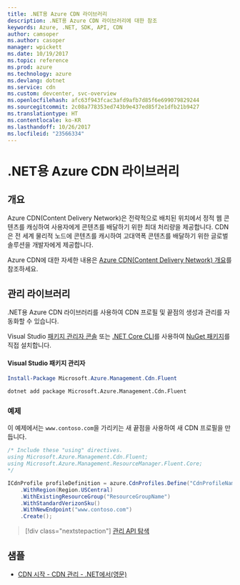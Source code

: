 ```yaml
---
title: .NET용 Azure CDN 라이브러리
description: .NET용 Azure CDN 라이브러리에 대한 참조
keywords: Azure, .NET, SDK, API, CDN
author: camsoper
ms.author: casoper
manager: wpickett
ms.date: 10/19/2017
ms.topic: reference
ms.prod: azure
ms.technology: azure
ms.devlang: dotnet
ms.service: cdn
ms.custom: devcenter, svc-overview
ms.openlocfilehash: afc63f943fcac3afd9afb7d85f6e699079829244
ms.sourcegitcommit: 2c08a778353ed743b9e437ed85f2e1dfb21b9427
ms.translationtype: HT
ms.contentlocale: ko-KR
ms.lasthandoff: 10/26/2017
ms.locfileid: "23566334"
---
```

# <a name="azure-cdn-libraries-for-net"></a>.NET용 Azure CDN 라이브러리

## <a name="overview"></a>개요

Azure CDN(Content Delivery Network)은 전략적으로 배치된 위치에서 정적 웹 콘텐츠를 캐싱하여 사용자에게 콘텐츠를 배달하기 위한 최대 처리량을 제공합니다. CDN은 전 세계 물리적 노드에 콘텐츠를 캐시하여 고대역폭 콘텐츠를 배달하기 위한 글로벌 솔루션을 개발자에게 제공합니다.

Azure CDN에 대한 자세한 내용은 [Azure CDN(Content Delivery Network) 개요](https://docs.microsoft.com/azure/cdn/cdn-overview)를 참조하세요.


## <a name="management-library"></a>관리 라이브러리

.NET용 Azure CDN 라이브러리를 사용하여 CDN 프로필 및 끝점의 생성과 관리를 자동화할 수 있습니다. 

Visual Studio [패키지 관리자 콘솔][PackageManager] 또는 [.NET Core CLI][DotNetCLI]를 사용하여 [NuGet 패키지](https://www.nuget.org/packages/Microsoft.Azure.Management.Cdn.Fluent)를 직접 설치합니다.

#### <a name="visual-studio-package-manager"></a>Visual Studio 패키지 관리자

```powershell
Install-Package Microsoft.Azure.Management.Cdn.Fluent
```

```bash
dotnet add package Microsoft.Azure.Management.Cdn.Fluent
```

### <a name="example"></a>예제

이 예제에서는 `www.contoso.com`을 가리키는 새 끝점을 사용하여 새 CDN 프로필을 만듭니다.

```csharp
/* Include these "using" directives.
using Microsoft.Azure.Management.Cdn.Fluent;
using Microsoft.Azure.Management.ResourceManager.Fluent.Core;
*/

ICdnProfile profileDefinition = azure.CdnProfiles.Define("CdnProfileName")
    .WithRegion(Region.USCentral)
    .WithExistingResourceGroup("ResourceGroupName")
    .WithStandardVerizonSku()
    .WithNewEndpoint("www.contoso.com")
    .Create();

```

> [!div class="nextstepaction"]
> [관리 API 탐색](/dotnet/api/overview/azure/cdn/management)


## <a name="samples"></a>샘플

* [CDN 시작 - CDN 관리 - .NET에서(영문)](https://github.com/Azure-Samples/cdn-dotnet-manage-cdn)

[PackageManager]: https://docs.microsoft.com/nuget/tools/package-manager-console
[DotNetCLI]: https://docs.microsoft.com/dotnet/core/tools/dotnet-add-package
